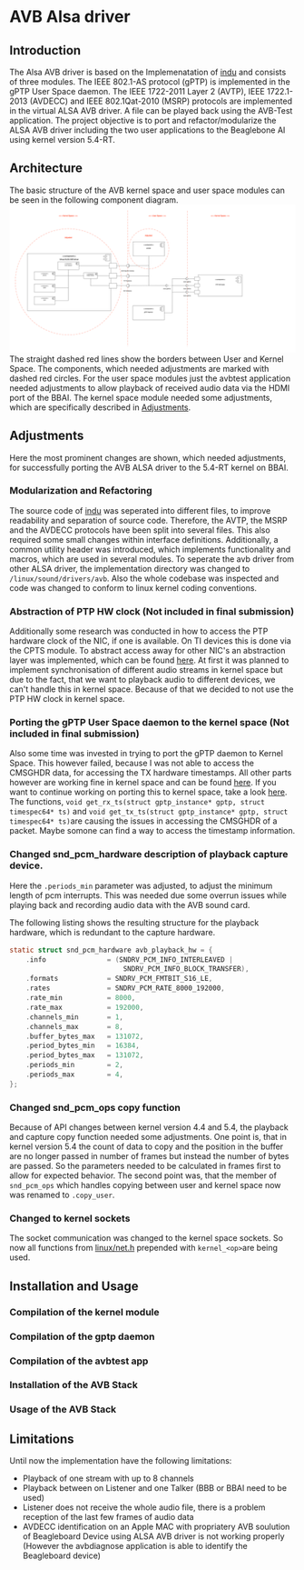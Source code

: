 # AVB Alsa driver

## Introduction
The Alsa AVB driver is based on the Implemenatation of [indu](https://github.com/induarun9086) and consists of three modules.
The IEEE 802.1-AS protocol (gPTP) is implemented in the gPTP User Space daemon. The IEEE 1722-2011 Layer 2 (AVTP), 
IEEE 1722.1-2013 (AVDECC) and IEEE 802.1Qat-2010 (MSRP) protocols are implemented in the virtual ALSA AVB driver. A file 
can be played back using the AVB-Test application.
The project objective is to port and refactor/modularize the ALSA AVB driver including the two user applications to the Beaglebone AI using kernel 
version 5.4-RT.

## Architecture
The basic structure of the AVB kernel space and user space modules can be seen in the following component diagram.
![ComponentDiagram](./img/component_diag.png)
The straight dashed red lines show the borders between User and Kernel Space. The components, which needed adjustments are marked with dashed red circles. For the user space modules just the avbtest application needed adjustments to allow playback of received audio data via the HDMI port of the BBAI.
The kernel space module needed some adjustments, which are specifically described in [Adjustments](##Adjustments).

## Adjustments
Here the most prominent changes are shown, which needed adjustments, for successfully porting the AVB ALSA driver to the 5.4-RT kernel on BBAI.

### Modularization and Refactoring
The source code of [indu](https://github.com/induarun9086) was seperated into different files, to improve readability and separation of source code. Therefore, the AVTP, the MSRP and the AVDECC protocols have been split into several files. This also required some small changes within interface definitions. Additionally, a common utility header was introduced, which implements functionality and macros, which are used in several modules.
To seperate the avb driver from other ALSA driver, the implementation directory was changed to ```/linux/sound/drivers/avb```.
Also the whole codebase was inspected and code was changed to conform to linux kernel coding conventions.

### Abstraction of PTP HW clock (Not included in final submission)
Additionally some research was conducted in how to access the PTP hardware clock of the NIC, if one is available. On TI devices this is done via the CPTS module. To abstract access away for other NIC's an abstraction layer was implemented, which can be found [here](https://github.com/NiklasWan/linux/commit/882436802ad1b0f4195d79ae9eb467d9bb438119).
At first it was planned to implement synchronisation of different audio streams in kernel space but due to the fact, that we want to playback audio to different devices, we can't handle this in kernel space. Because of that we decided to not use the PTP HW clock in kernel space.

### Porting the gPTP User Space daemon to the kernel space (Not included in final submission)
Also some time was invested in trying to port the gPTP daemon to Kernel Space. This however failed, because I was not able to access the CMSGHDR data, for accessing the TX hardware timestamps. All other parts however are working fine in kernel space and can be found [here](https://github.com/NiklasWan/linux/tree/dev_avb_5.4-rt/drivers/net/gptp).
If you want to continue working on porting this to kernel space, take a look [here](https://github.com/NiklasWan/linux/blob/dev_avb_5.4-rt/drivers/net/gptp/gptp_common.c). The functions, ```void get_rx_ts(struct gptp_instance* gptp, struct timespec64* ts)``` and ```void get_tx_ts(struct gptp_instance* gptp, struct timespec64* ts)```are causing the issues in accessing the CMSGHDR of a packet. Maybe somone can find a way to access the timestamp information.

### Changed snd_pcm_hardware description of playback capture device.

Here the ```.periods_min``` parameter was adjusted, to adjust the minimum length of pcm interrupts. This was needed due some overrun issues while playing back and recording audio data with the AVB sound card.

The following listing shows the resulting structure for the playback hardware, which is redundant to the capture hardware.
```C
static struct snd_pcm_hardware avb_playback_hw = {
	.info				= (SNDRV_PCM_INFO_INTERLEAVED |
							SNDRV_PCM_INFO_BLOCK_TRANSFER),
	.formats			= SNDRV_PCM_FMTBIT_S16_LE,
	.rates				= SNDRV_PCM_RATE_8000_192000,
	.rate_min			= 8000,
	.rate_max			= 192000,
	.channels_min		= 1,
	.channels_max		= 8,
	.buffer_bytes_max 	= 131072,
	.period_bytes_min	= 16384,
	.period_bytes_max	= 131072,
	.periods_min		= 2,
	.periods_max 		= 4,
};
```

### Changed snd_pcm_ops copy function
Because of API changes between kernel version  4.4 and 5.4, the playback and capture copy function needed some adjustments.
One point is, that in kernel version 5.4 the count of data to copy and the position in the buffer are no longer passed in number of frames but instead the number of bytes are passed. So the parameters needed to be calculated in frames first to allow for expected behavior. The second point was, that the member of ```snd_pcm_ops``` which handles copying between user and kernel space now was renamed to ```.copy_user```.

### Changed to kernel sockets
The socket communication was changed to the kernel space sockets. So now all functions from [linux/net.h](https://elixir.bootlin.com/linux/latest/source/include/linux/net.h) prepended with ```kernel_<op>```are being used.

## Installation and Usage

### Compilation of the kernel module
### Compilation of the gptp daemon
### Compilation of the avbtest app

### Installation of the AVB Stack
### Usage of the AVB Stack

## Limitations
Until now the implementation have the following limitations:
- Playback of one stream with up to 8 channels
- Playback between on Listener and one Talker (BBB or BBAI need to be used)
- Listener does not receive the whole audio file, there is a problem reception of the last few frames of audio data
- AVDECC identification on an Apple MAC with propriatery AVB soulution of Beagleboard Device using ALSA AVB driver is not working properly (However the avbdiagnose application is able to identify the Beagleboard device)